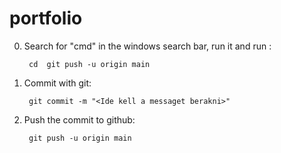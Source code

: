 # portfolio

0. Search for "cmd" in the windows search bar, run it and run :

        cd  git push -u origin main

1. Commit with git:

        git commit -m "<Ide kell a messaget berakni>"

3. Push the commit to github:

        git push -u origin main
        
